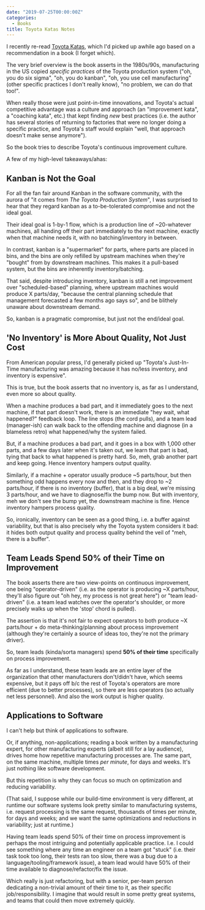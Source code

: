 ```yaml
---
date: "2019-07-25T00:00:00Z"
categories:
  - Books
title: Toyota Katas Notes
---
```



I recently re-read [Toyota Katas](https://www.amazon.com/Toyota-Kata-Managing-Improvement-Adaptiveness/dp/0071635238), which I'd picked up awhile ago based on a recommendation in a book (I forget which).

The very brief overview is the book asserts in the 1980s/90s, manufacturing in the US copied *specific practices* of the Toyota production system ("oh, you do six sigma", "oh, you do kanban", "oh, you use cell manufacturing" (other specific practices I don't really know), "no problem, we can do that too!".

When really those were just point-in-time innovations, and Toyota's actual competitive advantage was a culture and approach (an "improvement kata", a "coaching kata", etc.) that kept finding _new_ best practices (i.e. the author has several stories of returning to factories that were no longer doing a specific practice, and Toyota's staff would explain "well, that approach doesn't make sense anymore").

So the book tries to describe Toyota's continuous improvement culture.

A few of my high-level takeaways/ahas:

Kanban is Not the Goal
----------------------

For all the fan fair around Kanban in the software community, with the aurora of "it comes from _The Toyota Production System_", I was surprised to hear that they regard kanban as a to-be-tolerated compromise and not the ideal goal.

Their ideal goal is 1-by-1 flow, which is a production line of ~20-whatever machines, all handing off their part immediately to the next machine, exactly when that machine needs it, with no batching/inventory in between.

In contrast, kanban is a "supermarket" for parts, where parts are placed in bins, and the bins are only refilled by upstream machines when they're "bought" from by downstream machines. This makes it a pull-based system, but the bins are inherently inventory/batching.

That said, despite introducing inventory, kanban is still a net improvement over "scheduled-based" planning, where upstream machines would produce X parts/day, "because the central planning schedule that management forecasted a few months ago says so", and be blithely unaware about downstream demand.

So, kanban is a pragmatic compromise, but just not the end/ideal goal.

'No Inventory' is More About Quality, Not Just Cost
----------------------------------------------

From American popular press, I'd generally picked up "Toyota's Just-In-Time manufacturing was amazing because it has no/less inventory, and inventory is expensive".

This is true, but the book asserts that no inventory is, as far as I understand, even more so about quality.

When a machine produces a bad part, and it immediately goes to the next machine, if that part doesn't work, there is an immediate "hey wait, what happened?" feedback loop. The line stops (the cord pulls), and a team lead (manager-ish) can walk back to the offending machine and diagnose (in a blameless retro) what happened/why the system failed.

But, if a machine produces a bad part, and it goes in a box with 1,000 other parts, and a few days later when it's taken out, we learn that part is bad, tying that back to what happened is pretty hard. So, meh, grab another part and keep going. Hence inventory hampers output quality.

Similarly, if a machine + operator usually produce ~5 parts/hour, but then something odd happens every now and then, and they drop to ~2 parts/hour, if there is no inventory (buffer), that is a big deal, we're missing 3 parts/hour, and we have to diagnose/fix the bump now. But with inventory, meh we don't see the bump yet, the downstream machine is fine. Hence inventory hampers process quality.

So, ironically, inventory can be seen as a good thing, i.e. a buffer against variability, but that is also precisely why the Toyota system considers it bad: it hides both output quality and process quality behind the veil of "meh, there is a buffer".

Team Leads Spend 50% of their Time on Improvement
-----------

The book asserts there are two view-points on continuous improvement, one being "operator-driven" (i.e. as the operator is producing ~X parts/hour, they'll also figure out "oh hey, my process is not great here") or "team lead-driven" (i.e. a team lead watches over the operator's shoulder, or more precisely walks up when the 'stop' chord is pulled).

The assertion is that it's not fair to expect operators to both produce ~X parts/hour + do meta-thinking/planning about process improvement (although they're certainly a source of ideas too, they're not the primary driver).

So, team leads (kinda/sorta managers) spend **50% of their time** specifically on process improvement.

As far as I understand, these team leads are an entire layer of the organization that other manufacturers don't/didn't have, which seems expensive, but it pays off b/c the rest of Toyota's operators are more efficient (due to better processes), so there are less operators (so actually net less personnel). And also the work output is higher quality.

Applications to Software
------------------------

I can't help but think of applications to software.

Or, if anything, non-applications; reading a book written by a manufacturing expert, for other manufacturing experts (albeit still for a lay audience), drives home how repetitive manufacturing processes are. The same part, on the same machine, multiple times *per minute*, for days and weeks. It's just nothing like software development.

But this repetition is why they can focus so much on optimization and reducing variability.

(That said, I suppose while our build-time environment is very different, at runtime our software systems look pretty similar to manufacturing systems, i.e. request processing is the same request, thousands of times per minute, for days and weeks; and we want the same optimizations and reductions in variability; just at runtime.)

Having team leads spend 50% of their time on process improvement is perhaps the most intriguing and potentially applicable practice. I.e. I could see something where any time an engineer on a team got "stuck" (i.e. their task took too long, their tests ran too slow, there was a bug due to a language/tooling/framework issue), a team lead would have 50% of their time available to diagnose/refactor/fix the issue.

Which really is just refactoring, but with a senior, per-team person dedicating a non-trivial amount of their time to it, as their specific job/responsibility. I imagine that would result in some pretty great systems, and teams that could then move extremely quickly.



